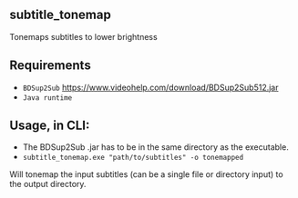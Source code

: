 ## subtitle_tonemap
Tonemaps subtitles to lower brightness

## Requirements

* `BDSup2Sub` https://www.videohelp.com/download/BDSup2Sub512.jar
* `Java runtime`

## Usage, in CLI:

* The BDSup2Sub .jar has to be in the same directory as the executable.
* `subtitle_tonemap.exe "path/to/subtitles" -o tonemapped`

Will tonemap the input subtitles (can be a single file or directory input) to the output directory.
